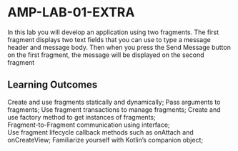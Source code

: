 # AMP-LAB-01-EXTRA
In this lab you will develop an application using two fragments. 
The first fragment displays two text fields that you can use to type a message header and message body. 
Then when you press the Send Message button on the first fragment, the message will be displayed on the second fragment
## Learning Outcomes
Create and use fragments statically and dynamically; 
Pass arguments to fragments; 
Use fragment transactions to manage fragments; 
Create and use factory method to get instances of fragments;  
Fragment-to-Fragment communication using interface;  
Use fragment lifecycle callback methods such as onAttach and onCreateView; 
Familiarize yourself with Kotlin’s companion object; 
